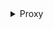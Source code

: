 <details>
  <summary>Proxy</summary>

### Proxy

프락시는 자바스크립트의 객체를 감싸는 기능이다. 프락시는 객체의 기본 동작을 가로채고 수정할 수 있는 메커니즘을 제공한다.
프락시는 new Proxy(target, handler) 구문으로 생성된다. 여기서 target은 감싸고자 하는 원본 객체이고, handler는 동작을 가로채는 메소드를 정의한 객체이다.

프락시는 객체에 접근할 때 추가적인 로직을 삽입할 수 있다. 예를 들어, 속성에 접근할 때 로그를 남기거나, 속성 값을 검증하는 등의 작업을 수행할 수 있다.

### 예시

```javascript

const person = {};
const handler = {
    set: function(target, property, value) {
        if (property === 'age') {
            if (value < 0 || value > 120) {
                throw new RangeError('Age must be between 0 and 120.');
            }
        }
        target[property] = value;
        return true;
    }
};

const proxyPerson = new Proxy(person, handler);

proxyPerson.name = 'Alice'; // 정상
proxyPerson.age = 30; // 정상
// proxyPerson.age = 150; // 오류 발생: RangeError: Age must be between 0 and 120

```

해당 예제에서는 age 속성에 값을 설정 할때 유효성 검사를 하게 된다. 프록시는 데이터를 보호하고, 유효하지 않은 잘못된 값을 
설정할 경우에 오류를 발생 시킨다. 객체안에  

-  위의 코드를 보면 new Proxy를 사용하여 person 객체를 감싸는 proxyPerson이라는 프락시 객체를 생성한다. 이 프락시는 handler를 통해 동작을 제어한다.
- proxyPerson에 name 속성을 'Alice'로 설정한다. 이 경우 set 메소드가 호출되지만, name은 유효성 검사를 필요로 하지 않으므로 정상적으로 속성이 설정된다.
- proxyPerson에 age 속성을 30으로 설정한다. set 메소드가 호출되고, 값이 유효하므로 정상적으로 속성이 설정된다.
- proxyPerson에 age 속성을 150으로 설정하려고 한다. 이 경우 set 메소드에서 유효성 검사가 실패하고, RangeError 오류가 발생한다.


### 프록시 동작 원리 

```javascript
const proxyPerson = new Proxy(person, handler);
```
- 이 코드로 proxyPerson이라는 프락시 객체가 생성된다. 이 프락시는 person 객체를 감싸고, handler 객체에 정의된 동작을 사용할 수 있다.
- proxyPerson은 이제 person 객체를 감싸는 프락시 객체가 된다. 이 객체는 handler에 정의된 동작을 사용할 수 있게 된다.

```javascript
proxyPerson.name = 'Alice';

```
- 이 라인에서 proxyPerson에 name 속성을 'Alice'로 설정하려고 한다. 일반 객체라면 그냥 속성을 직접 설정하지만, 프락시의 경우에는 다르게 동작한다.

### ??? 일반객체랑 프록시 객체인지 어떻게 구별을 해서 다른게 동작을 한다는거야 ??? 

프락시 객체인지 아닌지 구별하는 것은 자바스크립트 엔진의 내부 동작 방식에 의해 진다. 일반 객체와 프락시 객체는 특정 속성이나 메소드로 구별되지는 않지만, 엔진은 프락시의 특별한 프로토콜을 통해 이를 처리한다. 

### 프록시 객체 구별 과정

1. 객체의 유형 
자바스크립트 엔진은 객체에 접근할 때 해당 객체가 기본 객체인지 프락시 객체인지 확인한다. 프락시 객체는 Proxy 생성자 함수로 생성된 객체이므로, 내부적인 타입 체크를 통해 구별된다.

2. 프락시 메소드의 존재

프락시 객체는 기본적으로 handler로 지정된 메소드를 통해 동작한다. set, get, apply와 같은 메소드는 프락시가 작동하는 방식의 핵심이다. 자바스크립트 엔진은 이러한 메소드가 있는지를 확인하고, 해당 객체가 프락시인지 판단한다.

3. 내부 메커니즘

프락시가 설정된 경우, 자바스크립트 엔진은 객체에 대한 기본 동작을 수행하기 전에 해당 객체가 프락시인지 확인한다. 필요에 따라 handler의 메소드를 호출하여 동작을 조정한다. 일반 객체는 이러한 메소드가 없기 때문에 기본 동작이 직접 실행된다.

</details>